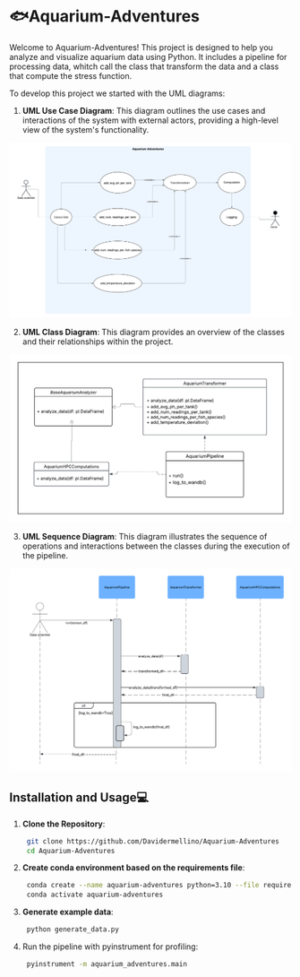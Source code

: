 # 🐟Aquarium-Adventures

Welcome to Aquarium-Adventures! This project is designed to help you analyze and visualize aquarium data using Python. It includes a pipeline for processing data, whitch call the class that transform the data and a class that compute the stress function.

To develop this project we started with the UML diagrams: 

1. **UML Use Case Diagram**: This diagram outlines the use cases and interactions of the system with external actors, providing a high-level view of the system's functionality.

<img src="UML/Use_Case_Diagram.png" alt="UML Use Case" width="600">

2. **UML Class Diagram**: This diagram provides an overview of the classes and their relationships within the project.

<img src="UML/Class_diagram.png" alt="UML Class Diagram" width="600">

3. **UML Sequence Diagram**: This diagram illustrates the sequence of operations and interactions between the classes during the execution of the pipeline. 

<img src="UML/Sequence_diagram.png" alt="UML Sequence Diagram" width="600">

## Installation and Usage💻


1. **Clone the Repository**: 
   ```bash
    git clone https://github.com/Davidermellino/Aquarium-Adventures
    cd Aquarium-Adventures
    ```

2. **Create conda environment based on the requirements file**:
   ```bash
    conda create --name aquarium-adventures python=3.10 --file requirements.txt
    conda activate aquarium-adventures
   ```

3. **Generate example data**:
    ```bash
     python generate_data.py
    ```

4. Run the pipeline with pyinstrument for profiling:
   ```bash
    pyinstrument -m aquarium_adventures.main
   ```

